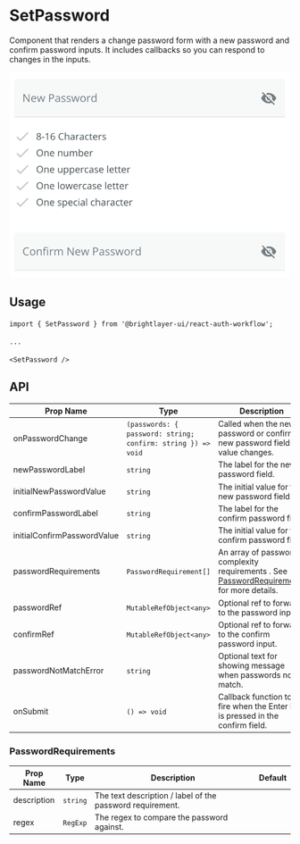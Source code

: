# SetPassword

Component that renders a change password form with a new password and confirm password inputs. It includes callbacks so you can respond to changes in the inputs.

![Set Password](../../media/screens/set-password.png)

## Usage

```tsx
import { SetPassword } from '@brightlayer-ui/react-auth-workflow';

...

<SetPassword />
```

## API

| Prop Name | Type | Description | Default |
|---|---|---|---|
| onPasswordChange | `(passwords: { password: string; confirm: string }) => void` | Called when the new password or confirm new password fields value changes. |  |
| newPasswordLabel | `string` | The label for the new password field. | |
| initialNewPasswordValue | `string` | The initial value for the new password field. |  |
| confirmPasswordLabel | `string` | The label for the confirm password field. | |
| initialConfirmPasswordValue | `string` | The initial value for the confirm password field. |  |
| passwordRequirements | `PasswordRequirement[]` | An array of password complexity requirements . See [PasswordRequirements](#PasswordRequirements) for more details. |  |
| passwordRef | `MutableRefObject<any>` | Optional ref to forward to the password input. |  |
| confirmRef | `MutableRefObject<any>` | Optional ref to forward to the confirm password input. |  |
| passwordNotMatchError | `string` | Optional text for showing message when passwords not match. | |
| onSubmit | `() => void` | Callback function to fire when the Enter key is pressed in the confirm field. |  |

### PasswordRequirements

| Prop Name | Type | Description | Default |
|---|---|---|---|
| description | `string` | The text description / label of the password requirement. |  |
| regex | `RegExp` | The regex to compare the password against. |  |